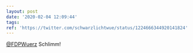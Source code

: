 ```yaml
---
layout: post
date: '2020-02-04 12:09:44'
tags: 
ref: 'https://twitter.com/schwarzlichtwue/status/1224666344920141824'
---
```

[@FDPWuerz](https://twitter.com/FDPWuerz) Schlimm!